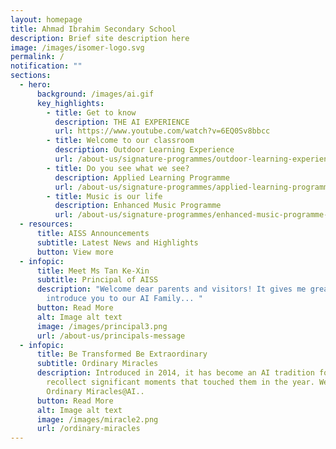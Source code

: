 ```yaml
---
layout: homepage
title: Ahmad Ibrahim Secondary School
description: Brief site description here
image: /images/isomer-logo.svg
permalink: /
notification: ""
sections:
  - hero:
      background: /images/ai.gif
      key_highlights:
        - title: Get to know
          description: THE AI EXPERIENCE
          url: https://www.youtube.com/watch?v=6EQ0Sv8bbcc
        - title: Welcome to our classroom
          description: Outdoor Learning Experience
          url: /about-us/signature-programmes/outdoor-learning-experience-ole/
        - title: Do you see what we see?
          description: Applied Learning Programme
          url: /about-us/signature-programmes/applied-learning-programme-alp/
        - title: Music is our life
          description: Enhanced Music Programme
          url: /about-us/signature-programmes/enhanced-music-programme-emp/
  - resources:
      title: AISS Announcements
      subtitle: Latest News and Highlights
      button: View more
  - infopic:
      title: Meet Ms Tan Ke-Xin
      subtitle: Principal of AISS
      description: "Welcome dear parents and visitors! It gives me great pleasure to
        introduce you to our AI Family... "
      button: Read More
      alt: Image alt text
      image: /images/principal3.png
      url: /about-us/principals-message
  - infopic:
      title: Be Transformed Be Extraordinary
      subtitle: Ordinary Miracles
      description: Introduced in 2014, it has become an AI tradition for students to
        recollect significant moments that touched them in the year. We call it
        Ordinary Miracles@AI..
      button: Read More
      alt: Image alt text
      image: /images/miracle2.png
      url: /ordinary-miracles
---
```

